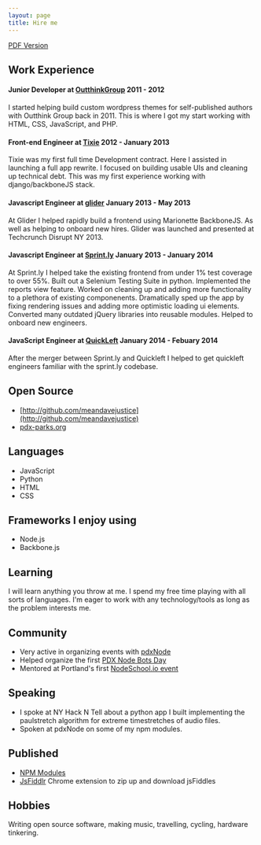 ```yaml
---
layout: page
title: Hire me
---
```


[PDF Version](/resume.pdf)

## Work Experience
#### Junior Developer at [OutthinkGroup](http://outthinkgroup.com/) 2011 - 2012
I started helping build custom wordpress themes for self-published authors with Outthink Group
back in 2011. This is where I got my start working with HTML, CSS, JavaScript, and PHP.

#### Front-end Engineer at [Tixie](https://tixie.com/) 2012 - January 2013
Tixie was my first full time Development contract. Here I assisted in launching a full app rewrite.
I focused on building usable UIs and cleaning up technical debt. This was my first experience
working with django/backboneJS stack.

#### Javascript Engineer at [glider](https://glider.com) January 2013 - May 2013
At Glider I helped rapidly build a frontend using Marionette BackboneJS. As well as helping
to onboard new hires. Glider was launched and presented at Techcrunch Disrupt NY 2013.

#### Javascript Engineer at [Sprint.ly](https://sprint.ly/) January 2013 - January 2014
At Sprint.ly I helped take the existing frontend from under 1% test coverage to over 55%. Built
out a Selenium Testing Suite in python. Implemented the reports view feature. Worked on cleaning
up and adding more functionality to a plethora of existing componenents. Dramatically sped
up the app by fixing rendering issues and adding more optimistic loading ui elements. Converted
many outdated jQuery libraries into reusable modules. Helped to onboard new engineers.

#### JavaScript Engineer at [QuickLeft](http://quickleft.com/) January 2014 - Febuary 2014
After the merger between Sprint.ly and Quickleft I helped to get quickleft engineers familiar
with the sprint.ly codebase.

## Open Source
* [http://github.com/meandavejustice](http://github.com/meandavejustice)
* [pdx-parks.org](https://pdx-parks.org)

## Languages
* JavaScript
* Python
* HTML
* CSS

## Frameworks I enjoy using
* Node.js
* Backbone.js

## Learning
I will learn anything you throw at me. I spend my free
time playing with all sorts of languages.
I'm eager to work with any
technology/tools as long as the problem interests me.

## Community
* Very active in organizing events with [pdxNode](http://pdxnode.org/)
* Helped organize the first [PDX Node Bots Day](https://github.com/PDXNode/nodebotsday)
* Mentored at Portland's first [NodeSchool.io event](https://ti.to/pdxnode/nodeschool)

## Speaking
* I spoke at NY Hack N Tell about a python app I built implementing the paulstretch algorithm
for extreme timestretches of audio files.
* Spoken at pdxNode on some of my npm modules.

## Published
* [NPM Modules](https://npmjs.org/~meandave)
* [JsFiddlr](https://chrome.google.com/webstore/detail/jsfiddlr/fcmbijlhdapkibamnedmjohkdhhijlgb) Chrome extension to zip up and download jsFiddles

## Hobbies
Writing open source software, making music, travelling, cycling, hardware tinkering.
